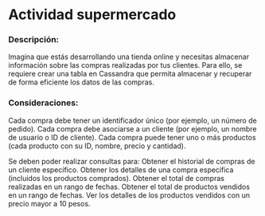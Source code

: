 # Actividad supermercado

### Descripción:

Imagina que estás desarrollando una tienda online y necesitas almacenar información sobre las compras realizadas por tus clientes. Para ello, se requiere crear una tabla en Cassandra que permita almacenar y recuperar de forma eficiente los datos de las compras.

### Consideraciones:

Cada compra debe tener un identificador único (por ejemplo, un número de pedido).
Cada compra debe asociarse a un cliente (por ejemplo, un nombre de usuario o ID de cliente).
Cada compra puede tener uno o más productos (cada producto con su ID, nombre, precio y cantidad).

Se deben poder realizar consultas para:
Obtener el historial de compras de un cliente específico.
Obtener los detalles de una compra específica (incluidos los productos comprados).
Obtener el total de compras realizadas en un rango de fechas.
Obtener el total de productos vendidos en un rango de fechas.
Ver los detalles de los productos vendidos con un precio mayor a 10 pesos.